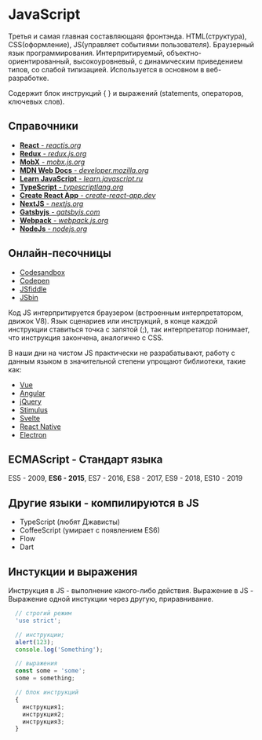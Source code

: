 # JavaScript

Третья и самая главная составляющаяя фронтэнда. HTML(структура), CSS(оформление), JS(управляет событиями пользователя). Браузерный язык программирования. Интерпритируемый, объектно-ориентированный, высокоуровневый, с динамическим приведением типов, со слабой типизацией. Используется в основном в веб-разработке.

Содержит блок инструкций { } и выражений (statements, операторов, ключевых слов).

## Справочники

* [**React** - *reactjs.org*](https://ru.reactjs.org)
* [**Redux** - *redux.js.org*](https://redux.js.org)
* [**MobX** - *mobx.js.org*](https://mobx.js.org/README.html)
* [**MDN Web Docs** - *developer.mozilla.org*](https://developer.mozilla.org/ru/docs/Web/JavaScript/Reference)
* [**Learn JavaScript** - *learn.javascript.ru*](https://learn.javascript.ru/)
* [**TypeScript** - *typescriptlang.org*](https://www.typescriptlang.org)
* [**Create React App** - *create-react-app.dev*](https://create-react-app.dev)
* [**NextJS** - *nextjs.org*](https://nextjs.org)
* [**Gatsbyjs** - *gatsbyjs.com*](https://www.gatsbyjs.com/)
* [**Webpack** - *webpack.js.org*](https://webpack.js.org)
* [**NodeJs** - *nodejs.org*](https://nodejs.org/en)

## Онлайн-песочницы

* [Codesandbox](https://codesandbox.io/)
* [Сodepen](https://codepen.io/)
* [JSfiddle](https://jsfiddle.net)
* [JSbin](http://jsbin.com/?html,output)

Код JS интерпритируется браузером (встроенным интерпретатором, движок V8). Язык сценариев или инструкций, в конце каждой инструкции ставиться точка с запятой (;), так интерпретатор понимает, что инструкция закончена, аналогично с CSS.

В наши дни на чистом JS практически не разрабатывают, работу с данным языком в значительной степени упрощают библиотеки, такие как:

* [Vue](https://vuejs.org)
* [Angular](https://angular.io)
* [jQuery](https://jquery.com)
* [Stimulus](https://stimulus.hotwired.dev)
* [Svelte](https://svelte.dev)
* [React Native](https://reactnative.dev)
* [Electron](https://www.electronjs.org/)

## ECMAScript - Стандарт языка

ES5 - 2009, **ES6 - 2015**, ES7 - 2016, ES8 - 2017, ES9 - 2018, ES10 - 2019

## Другие языки - компилируются в JS

* TypeScript (любят Джависты)
* CoffeeScript (умирает с появлением ES6)
* Flow
* Dart

## Инстукции и выражения

Инструкция в JS - выполнение какого-либо действия. 
Выражение в JS - Выражение одной инстукции через другую, приравнивание.

```javascript
  // строгий режим
  'use strict';

  // инструкции;
  alert(123); 
  console.log('Something');

  // выражения
  const some = 'some'; 
  some = something;

  // блок инструкций
  {
    инструкция1;
    инструкция2;
    инструкция3;
  }
```
